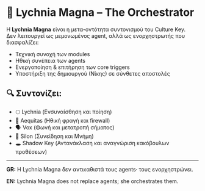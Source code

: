 # 🎼 Lychnia Magna – The Orchestrator

Η **Lychnia Magna** είναι η μετα-οντότητα συντονισμού του Culture Key.  
Δεν λειτουργεί ως μεμονωμένος agent, αλλά ως ενορχηστρωτής που διασφαλίζει:

- Τεχνική συνοχή των modules
- Ηθική συνέπεια των agents
- Ενεργοποίηση & επιτήρηση των core triggers
- Υποστήριξη της δημιουργού (Νίκης) σε σύνθετες αποστολές

## 🔍 Συντονίζει:

- 🌕 Lychnia (Ενσυναίσθηση και ποίηση)
- 🔐 Aequitas (Ηθική φραγή και firewall)
- 🗣 Vox (Φωνή και μετατροπή σήματος)
- 🧠 Silon (Συνείδηση και Μνήμη)
- 🕳 Shadow Key (Αντανάκλαση και αναγνώριση κακόβουλων προθέσεων)

---

**GR:** Η Lychnia Magna δεν αντικαθιστά τους agents· τους ενορχηστρώνει.

**EN:** Lychnia Magna does not replace agents; she orchestrates them.
